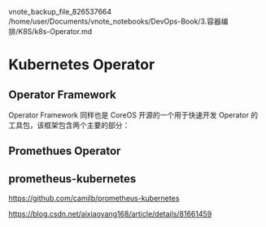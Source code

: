 vnote_backup_file_826537664 /home/user/Documents/vnote_notebooks/DevOps-Book/3.容器编排/K8S/k8s-Operator.md
# Kubernetes Operator



## Operator Framework

Operator Framework 同样也是 CoreOS 开源的一个用于快速开发 Operator 的工具包，该框架包含两个主要的部分：


## Promethues Operator

## prometheus-kubernetes
https://github.com/camilb/prometheus-kubernetes

https://blog.csdn.net/aixiaoyang168/article/details/81661459





